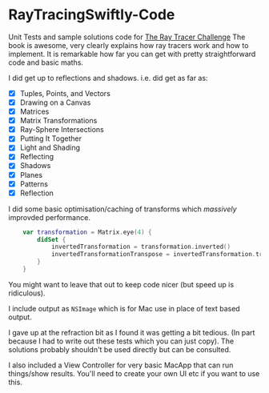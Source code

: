 # RayTracingSwiftly-Code

Unit Tests and sample solutions code for [The Ray Tracer Challenge](https://pragprog.com/book/jbtracer/the-ray-tracer-challenge) The book is awesome, very clearly explains how ray tracers work and how to implement. It is remarkable how far you can get with pretty straightforward code and basic maths.

I did get up to reflections and shadows. i.e. did get as far as:

- [x] Tuples, Points, and Vectors
- [x] Drawing on a Canvas
- [x] Matrices
- [x] Matrix Transformations
- [x] Ray-Sphere Intersections
- [x] Putting It Together
- [x] Light and Shading
- [x] Reflecting
- [x] Shadows
- [x] Planes
- [x] Patterns
- [x] Reflection

I did some basic optimisation/caching of transforms which *massively* improvded performance.

```swift
    var transformation = Matrix.eye(4) {
        didSet {
            invertedTransformation = transformation.inverted()
            invertedTransformationTranspose = invertedTransformation.transposed()
        }
    }
```

You might want to leave that out to keep code nicer (but speed up is ridiculous).

I include output as `NSImage` which is for Mac use in place of text based output.

I gave up at the refraction bit as I found it was getting a bit tedious. (In part because I had to write out these tests which you can just copy). The solutions probably shouldn't be used directly but can be consulted.

I also included a View Controller for very basic MacApp that can run things/show results. You'll need to create your own UI etc if you want to use this.

